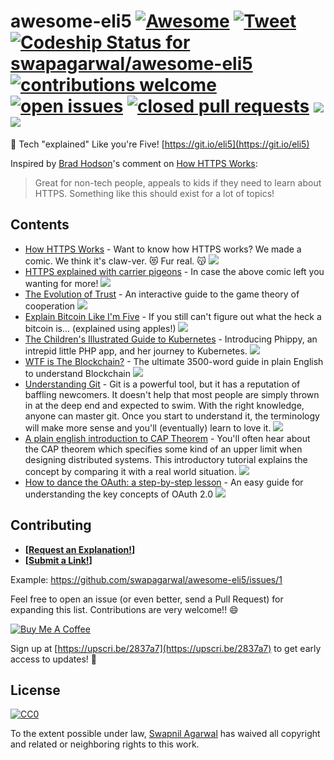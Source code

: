 # awesome-eli5 [![Awesome](https://awesome.re/badge-flat.svg)](https://awesome.re) [![Tweet](https://img.shields.io/twitter/url/http/shields.io.svg?style=social)](https://twitter.com/intent/tweet?text=Check%20out%20awesome-eli5,%20Tech%20"explained"%20Like%20you're%20Five!&url=https://git.io/eli5&via=SwapAgarwal&hashtags=AwesomeELI5) [![Codeship Status for swapagarwal/awesome-eli5](https://app.codeship.com/projects/dd650590-7897-0136-9264-7608621700ba/status?branch=master)](https://app.codeship.com/projects/300397) [![contributions welcome](https://img.shields.io/badge/contributions-welcome-brightgreen.svg)](https://github.com/swapagarwal/awesome-eli5/fork) [![open issues](https://img.shields.io/github/issues/swapagarwal/awesome-eli5.svg)](https://github.com/swapagarwal/awesome-eli5/issues?q=is%3Aopen+is%3Aissue) [![closed pull requests](https://img.shields.io/github/issues-pr-closed/swapagarwal/awesome-eli5.svg)](https://github.com/swapagarwal/awesome-eli5/pulls?q=is%3Apr+is%3Aclosed) [![](https://img.shields.io/github/stars/swapagarwal/awesome-eli5.svg?style=social)](https://github.com/swapagarwal/awesome-eli5) [![](https://img.shields.io/github/followers/swapagarwal.svg?style=social)](https://github.com/swapagarwal)

👶 Tech "explained" Like you're Five! [https://git.io/eli5](https://git.io/eli5)

Inspired by [Brad Hodson](https://www.producthunt.com/@bradleyhodson)'s comment on [How HTTPS Works](https://www.producthunt.com/posts/how-https-works-2):
> Great for non-tech people, appeals to kids if they need to learn about HTTPS. Something like this should exist for a lot of topics!

## Contents

* [How HTTPS Works](https://howhttps.works/why-do-we-need-https/) - Want to know how HTTPS works? We made a comic. We think it's claw-ver. 😻 Fur real. 😽 [![](https://ph-files.imgix.net/f93174eb-81e4-4c0f-a151-fe504be805e4)](https://howhttps.works/why-do-we-need-https/)
* [HTTPS explained with carrier pigeons](https://medium.freecodecamp.org/https-explained-with-carrier-pigeons-7029d2193351) - In case the above comic left you wanting for more! [![](https://cdn-images-1.medium.com/max/1600/1*vHF6NNdZX9ziiW_uRYzvAA.png)](https://medium.freecodecamp.org/https-explained-with-carrier-pigeons-7029d2193351)
* [The Evolution of Trust](http://ncase.me/trust/) - An interactive guide to the game theory of cooperation [![](https://camo.githubusercontent.com/60027067472330352577bad62335b90db3076b5f/68747470733a2f2f692e696d6775722e636f6d2f6b6465373630792e706e67)](http://ncase.me/trust/)
* [Explain Bitcoin Like I'm Five](https://medium.freecodecamp.org/explain-bitcoin-like-im-five-73b4257ac833) - If you still can't figure out what the heck a bitcoin is... (explained using apples!) [![](https://i.imgur.com/FqFfcB0.jpg)](https://medium.freecodecamp.org/explain-bitcoin-like-im-five-73b4257ac833)
* [The Children's Illustrated Guide to Kubernetes](https://deis.com/blog/2016/kubernetes-illustrated-guide/) - Introducing Phippy, an intrepid little PHP app, and her journey to Kubernetes. [![](https://deis.com/images/blog-images/kubernetes-illustrated-guide-illustration-3.png)](https://deis.com/blog/2016/kubernetes-illustrated-guide/)
* [WTF is The Blockchain?](https://hackernoon.com/wtf-is-the-blockchain-1da89ba19348) - The ultimate 3500-word guide in plain English to understand Blockchain [![](https://cdn-images-1.medium.com/max/1600/1*BV9t2KZxRV6_ADIsV9OybQ.png)](https://hackernoon.com/wtf-is-the-blockchain-1da89ba19348)
* [Understanding Git](https://hackernoon.com/understanding-git-fcffd87c15a3) - Git is a powerful tool, but it has a reputation of baffling newcomers. It doesn't help that most people are simply thrown in at the deep end and expected to swim. With the right knowledge, anyone can master git. Once you start to understand it, the terminology will make more sense and you'll (eventually) learn to love it. [![](https://cdn-images-1.medium.com/max/2000/1*Y6LFCHug7gQ_Y7INjPdIFQ.jpeg)](https://hackernoon.com/understanding-git-fcffd87c15a3)
* [A plain english introduction to CAP Theorem](http://ksat.me/a-plain-english-introduction-to-cap-theorem/) - You'll often hear about the CAP theorem which specifies some kind of an upper limit when designing distributed systems. This introductory tutorial explains the concept by comparing it with a real world situation. [![](https://cdn-images-1.medium.com/max/1600/1*-FfMB31GxlC3up_Ps3lXew.png)](http://ksat.me/a-plain-english-introduction-to-cap-theorem/)
* [How to dance the OAuth: a step-by-step lesson](https://medium.freecodecamp.org/how-to-dance-the-oauth-a-step-by-step-lesson-fd2364d89742) - An easy guide for understanding the key concepts of OAuth 2.0 [![](https://cdn-images-1.medium.com/max/1600/1*uXNaGm_ZEILlWDzHzsqbXw.jpeg)](https://medium.freecodecamp.org/how-to-dance-the-oauth-a-step-by-step-lesson-fd2364d89742)

## Contributing

- **[[Request an Explanation!](https://github.com/swapagarwal/awesome-eli5/issues/new)]**
- **[[Submit a Link!](https://github.com/swapagarwal/awesome-eli5/issues/new)]**

Example: https://github.com/swapagarwal/awesome-eli5/issues/1

Feel free to open an issue (or even better, send a Pull Request) for expanding this list. Contributions are very welcome!! 😄

<a href="https://www.buymeacoffee.com/swap" target="_blank"><img src="https://www.buymeacoffee.com/assets/img/custom_images/orange_img.png" alt="Buy Me A Coffee" style="height: auto !important;width: auto !important;" ></a>

Sign up at [https://upscri.be/2837a7](https://upscri.be/2837a7) to get early access to updates! 💯

## License

[![CC0](http://mirrors.creativecommons.org/presskit/buttons/88x31/svg/cc-zero.svg)](https://creativecommons.org/publicdomain/zero/1.0/)

To the extent possible under law, [Swapnil Agarwal](http://swapnil.net) has waived all copyright and related or neighboring rights to this work.
